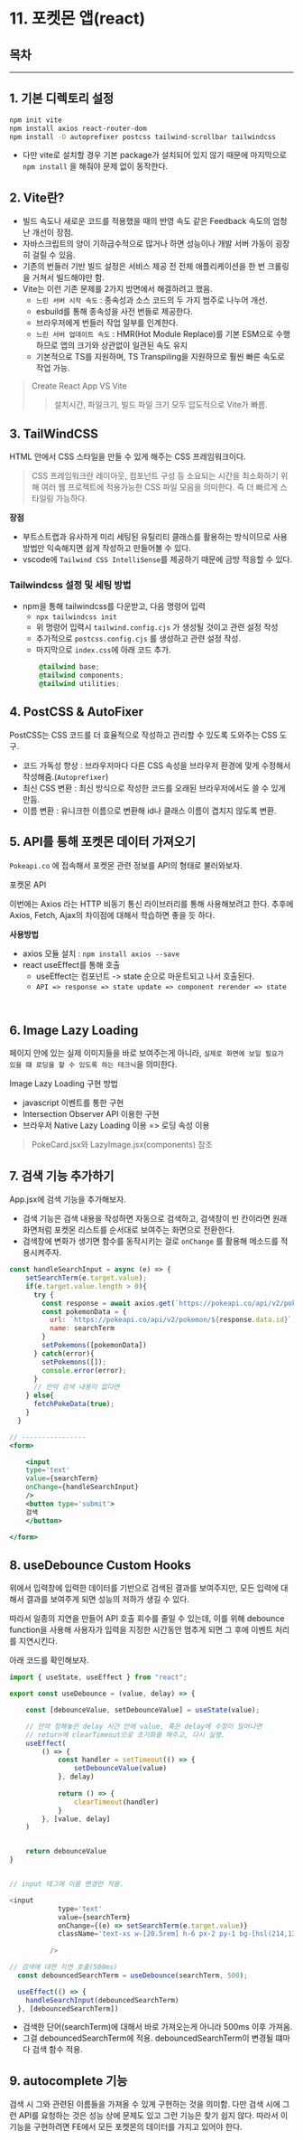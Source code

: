 # 11. 포켓몬 앱(react)

## 목차


---
## 1. 기본 디렉토리 설정

```bash
npm init vite
npm install axios react-router-dom
npm install -D autoprefixer postcss tailwind-scrollbar tailwindcss
```

- 다만 vite로 설치할 경우 기본 package가 설치되어 있지 않기 때문에 마지막으로 `npm install` 을 해줘야 문제 없이 동작한다.

## 2. Vite란?

- 빌드 속도나 새로운 코드를 적용했을 때의 반영 속도 같은 Feedback 속도의 엄청난 개선이 장점.
- 자바스크립트의 양이 기하급수적으로 많거나 하면 성능이나 개발 서버 가동이 굉장히 걸릴 수 있음.
- 기존의 번들러 기반 빌드 설정은 서비스 제공 전 전체 애플리케이션을 한 번 크롤링을 거쳐서 빌드해야만 함.
- Vite는 이런 기존 문제를 2가지 방면에서 해결하려고 했음.
    - `느린 서버 시작 속도` : 종속성과 소스 코드의 두 가지 범주로 나누어 개선.
    - esbuild를 통해 종속성을 사전 번들로 제공한다.
    - 브라우저에게 번들러 작업 일부를 인계한다.
    - `느린 서버 업데이트 속도` : HMR(Hot Module Replace)를 기본 ESM으로 수행하므로 앱의 크기와 상관없이 일관된 속도 유지
    - 기본적으로 TS를 지원하며, TS Transpiling을 지원하므로 훨씬 빠른 속도로 작업 가능.

> Create React App VS Vite
>> 설치시간, 파일크기, 빌드 파일 크기 모두 압도적으로 Vite가 빠름.

## 3. TailWindCSS
HTML 안에서 CSS 스타일을 만들 수 있게 해주는 CSS 프레임워크이다.
> CSS 프레임워크란 레이아웃, 컴포넌트 구성 등 소요되는 시간을 최소화하기 위해 여러 웹 프로젝트에 적용가능한 CSS 파일 모음을 의미한다. 즉 더 빠르게 스타일링 가능하다.

**장점**
- 부트스트랩과 유사하게 미리 세팅된 유틸리티 클래스를 활용하는 방식이므로 사용방법만 익숙해지면 쉽게 작성하고 만들어볼 수 있다.
- vscode에 `Tailwind CSS IntelliSense`를 제공하기 때문에 금방 적응할 수 있다.

### Tailwindcss 설정 및 세팅 방법
- npm을 통해 tailwindcss를 다운받고, 다음 명령어 입력
    - `npx tailwindcss init`
    - 위 명령어 입력시 `tailwind.config.cjs` 가 생성될 것이고 관련 설정 작성
    - 추가적으로 `postcss.config.cjs` 를 생성하고 관련 설정 작성.
    - 마지막으로 `index.css`에 아래 코드 추가.
    ```css
        @tailwind base;
        @tailwind components;
        @tailwind utilities;
    ```


## 4. PostCSS & AutoFixer
PostCSS는  CSS 코드를 더 효율적으로 작성하고 관리할 수 있도록 도와주는 CSS 도구.

- 코드 가독성 향상 : 브라우저마다 다른 CSS 속성을 브라우저 환경에 맞게 수정해서 작성해줌.(`Autoprefixer`)
- 최신 CSS 변환 : 최신 방식으로 작성한 코드를 오래된 브라우저에서도 쓸 수 있게 만듬.
- 이름 변환 : 유니크한 이름으로 변환해 id나 클래스 이름이 겹치지 않도록 변환.


## 5. API를 통해 포켓몬 데이터 가져오기
`Pokeapi.co` 에 접속해서 포켓몬 관련 정보를 API의 형태로 불러와보자. <br>

<a link="Pokeapi.co">포켓몬 API</a>

이번에는 Axios 라는 HTTP 비동기 통신 라이브러리를 통해 사용해보려고 한다. 추후에 Axios, Fetch, Ajax의 차이점에 대해서 학습하면 좋을 듯 하다.

**사용방법**
- axios 모듈 설치 : `npm install axios --save`
- react useEffect를 통해 호출
    - useEffect는 컴포넌트 -> state 순으로 마운트되고 나서 호출된다.
    - `API => response => state update => component rerender => state`
```jxs


```

## 6. Image Lazy Loading
페이지 안에 있는 실제 이미지들을 바로 보여주는게 아니라, `실제로 화면에 보일 필요가 있을 떄 로딩을 할 수 있도록 하는 테크닉`을 의미한다.

Image Lazy Loading 구현 방법
- javascript 이벤트를 통한 구현
- Intersection Observer API 이용한 구현
- 브라우저 Native Lazy Loading 이용 => 로딩 속성 이용

> PokeCard.jsx와 LazyImage.jsx(components) 참조

## 7. 검색 기능 추가하기
App.jsx에 검색 기능을 추가해보자.

- 검색 기능은 검색 내용을 작성하면 자동으로 검색하고, 검색창이 빈 칸이라면 원래 화면처럼 포켓몬 리스트를 순서대로 보여주는 화면으로 전환한다.
- 검색창에 변화가 생기면 함수를 동작시키는 걸로 `onChange` 를 활용해 메소드를 적용시켜주자.

```jsx
const handleSearchInput = async (e) => {
    setSearchTerm(e.target.value);
    if(e.target.value.length > 0){
      try {
        const response = await axios.get(`https://pokeapi.co/api/v2/pokemon/${e.target.value}`);
        const pokemonData = {
          url: `https://pokeapi.co/api/v2/pokemon/${response.data.id}`,
          name: searchTerm
        }
        setPokemons([pokemonData])
      } catch(error){
        setPokemons([]);
        console.error(error);
      }
      // 만약 검색 내용이 없다면
    } else{
      fetchPokeData(true);
    }
  }

// ----------------
<form>

    <input
    type='text'
    value={searchTerm}
    onChange={handleSearchInput}
    />
    <button type='submit'>
    검색
    </button>

</form>

```


## 8. useDebounce Custom Hooks
위에서 입력창에 입력한 데이터를 기반으로 검색된 결과를 보여주지만, 모든 입력에 대해서 결과를 보여주게 되면 성능의 저하가 생길 수 있다. 

따라서 일종의 지연을 만들어 API 호출 회수를 줄일 수 있는데, 이를 위해 debounce function을 사용해 사용자가 입력을 지정한 시간동안 멈추게 되면 그 후에 이벤트 처리를 지연시킨다.

아래 코드를 확인해보자.

```js
import { useState, useEffect } from "react";

export const useDebounce = (value, delay) => {

    const [debounceValue, setDebounceValue] = useState(value);

    // 만약 정해놓은 delay 시간 안에 value, 혹은 delay에 수정이 일어나면
    // return에 clearTimeout으로 초기화를 해주고, 다시 실행.
    useEffect(
        () => {
            const handler = setTimeout(() => {
                setDebounceValue(value)
            }, delay)
            
            return () => {
                clearTimeout(handler)
            }
        }, [value, delay]
    )


    return debounceValue
}


// input 태그에 이름 변경만 적용.

<input
            type='text'
            value={searchTerm}
            onChange={(e) => setSearchTerm(e.target.value)}
            className='text-xs w-[20.5rem] h-6 px-2 py-1 bg-[hsl(214,13%,47%)] rounded-lg text-gray-300 text-center'
          
          />

// 검색에 대한 지연 호출(500ms)
  const debouncedSearchTerm = useDebounce(searchTerm, 500);

  useEffect(() => {
    handleSearchInput(debouncedSearchTerm)
  }, [debouncedSearchTerm])


```

- 검색한 단어(searchTerm)에 대해서 바로 가져오는게 아니라 500ms 이후 가져옴.
- 그걸 debouncedSearchTerm에 적용. debouncedSearchTerm이 변경될 떄마다 검색 함수 적용.



## 9. autocomplete 기능
검색 시 그와 관련된 이름들을 가져올 수 있게 구현하는 것을 의미함. 다만 검색 시에 그런 API를 요청하는 것은 성능 상에 문제도 있고 그런 기능은 찾기 쉽지 않다. 따라서 이 기능을 구현하려면 FE에서 모든 포켓몬의 데이터를 가지고 있어야 한다.